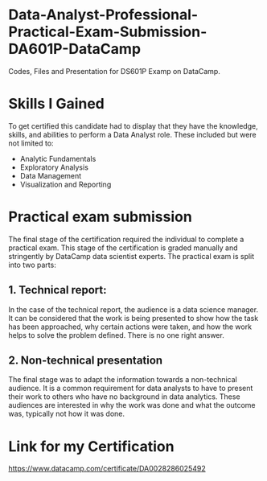 # Data-Analyst-Professional-Practical-Exam-Submission-DA601P-DataCamp
Codes, Files and Presentation for DS601P Examp on DataCamp.

# Skills I Gained
To get certified this candidate had to display that they have the knowledge, skills, and abilities to perform a Data Analyst role. These included but were not limited to:
* Analytic Fundamentals
* Exploratory Analysis
* Data Management
* Visualization and Reporting

# Practical exam submission
The final stage of the certification required the individual to complete a practical exam. This stage of the certification is graded manually and stringently by DataCamp data scientist experts. The practical exam is split into two parts:

## 1. Technical report:
In the case of the technical report, the audience is a data science manager. It can be considered that the work is being presented to show how the task has been approached, why certain actions were taken, and how the work helps to solve the problem defined. There is no one right answer.

## 2. Non-technical presentation
The final stage was to adapt the information towards a non-technical audience. It is a common requirement for data analysts to have to present their work to others who have no background in data analytics. These audiences are interested in why the work was done and what the outcome was, typically not how it was done.

# Link for my Certification
https://www.datacamp.com/certificate/DA0028286025492
